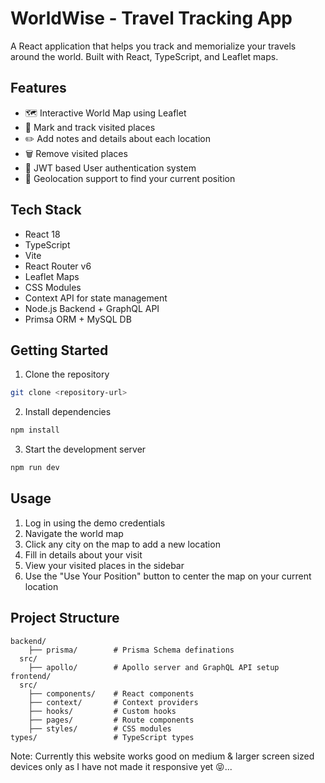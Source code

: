 # WorldWise - Travel Tracking App

A React application that helps you track and memorialize your travels around the world. Built with React, TypeScript, and Leaflet maps.

## Features

- 🗺️ Interactive World Map using Leaflet
- 📍 Mark and track visited places
- ✏️ Add notes and details about each location
- 🗑️ Remove visited places
- 🔐 JWT based User authentication system
- 📍 Geolocation support to find your current position

## Tech Stack

- React 18
- TypeScript
- Vite
- React Router v6
- Leaflet Maps
- CSS Modules
- Context API for state management
- Node.js Backend + GraphQL API
- Primsa ORM + MySQL DB

## Getting Started

1. Clone the repository
```bash
git clone <repository-url>
```

2. Install dependencies
```bash
npm install
```

3. Start the development server
```bash
npm run dev
```

## Usage

1. Log in using the demo credentials
2. Navigate the world map
3. Click any city on the map to add a new location
4. Fill in details about your visit
5. View your visited places in the sidebar
6. Use the "Use Your Position" button to center the map on your current location

## Project Structure

```
backend/
    ├── prisma/        # Prisma Schema definations
  src/
    ├── apollo/        # Apollo server and GraphQL API setup
frontend/
  src/
    ├── components/    # React components
    ├── context/       # Context providers
    ├── hooks/         # Custom hooks
    ├── pages/         # Route components
    ├── styles/        # CSS modules
types/                 # TypeScript types

```


Note:
Currently this website works good on medium & larger screen sized devices only as I have not made it responsive yet 😝...
